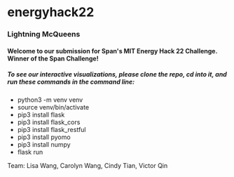 # energyhack22

### Lightning McQueens

#### Welcome to our submission for Span's MIT Energy Hack 22 Challenge. Winner of the Span Challenge!

##### To see our interactive visualizations, please clone the repo, cd into it, and run these commands in the command line:
- python3 -m venv venv    
- source venv/bin/activate
- pip3 install flask
- pip3 install flask_cors
- pip3 install flask_restful 
- pip3 install pyomo
- pip3 install numpy
- flask run

Team:
Lisa Wang, 
Carolyn Wang, 
Cindy Tian, 
Victor Qin

